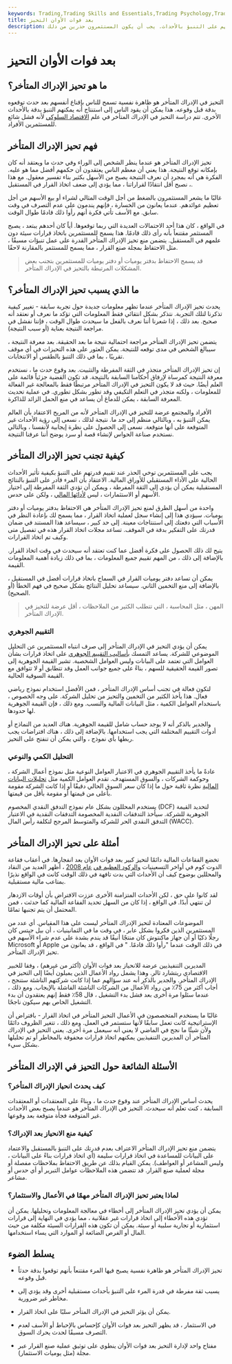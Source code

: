 ```yaml
---
keywords: Trading,Trading Skills and Essentials,Trading Psychology,Trading Skills
title: بعد فوات الأوان التحيز
description: تحيز الإدراك المتأخر هو ظاهرة نفسية تجعل الناس يبالغون في تقدير قدرتهم على التنبؤ بالأحداث. يجب أن يكون المستثمرون حذرين من ذلك.
---
```


# بعد فوات الأوان التحيز
## ما هو تحيز الإدراك المتأخر؟

التحيز في الإدراك المتأخر هو ظاهرة نفسية تسمح للناس بإقناع أنفسهم بعد حدث توقعوه بدقة قبل وقوعه. هذا يمكن أن يقود الناس إلى استنتاج أنه يمكنهم التنبؤ بدقة بالأحداث الأخرى. تتم دراسة التحيز في الإدراك المتأخر في علم [الاقتصاد السلوكي](/behavioraleconomics) لأنه فشل شائع للمستثمرين الأفراد.

## فهم تحيز الإدراك المتأخر

تحيز الإدراك المتأخر هو عندما ينظر الشخص إلى الوراء وفي حدث ما ويعتقد أنه كان بإمكانه توقع النتيجة. هذا يعني أن معظم الناس يعتقدون أن حكمهم أفضل مما هو عليه. الفكرة هي أنه بمجرد أن نعرف النتيجة يصبح من الأسهل بكثير بناء تفسير معقول. مع هذا ، نصبح أقل انتقادًا لقراراتنا ، مما يؤدي إلى ضعف اتخاذ القرار في المستقبل.

غالبًا ما يشعر المستثمرون بالضغط من أجل الوقت المثالي لشراء أو بيع الأسهم من أجل تعظيم عوائدهم. عندما يعانون من الخسارة ، فإنهم يندمون على عدم التصرف في وقت سابق. مع الأسف تأتي فكرة أنهم رأوا ذلك قادمًا طوال الوقت.

في الواقع ، كان هذا أحد الاحتمالات العديدة التي ربما توقعوها. أياً كان أحدهم يبتعد ، يصبح المستثمر مقتنعاً بأنه رأى ذلك قادمًا. هذا يسمح للمستثمرين باتخاذ قرارات سيئة دون علمهم في المستقبل. يتضمن منع تحيز الإدراك المتأخر القدرة على عمل تنبؤات مسبقًا ، مثل الاحتفاظ بمجلة صنع القرار ، مما يسمح للمستثمر بالمقارنة لاحقًا.

> قد يسمح الاحتفاظ بدفتر يوميات أو دفتر يوميات للمستثمرين بتجنب بعض المشكلات المرتبطة بالتحيز في الإدراك المتأخر.

>

## ما الذي يسبب تحيز الإدراك المتأخر؟

يحدث تحيز الإدراك المتأخر عندما تظهر معلومات جديدة حول تجربة سابقة - تغيير كيفية تذكرنا لتلك التجربة. نتذكر بشكل انتقائي فقط المعلومات التي تؤكد ما نعرف أو نعتقد أنه صحيح. بعد ذلك ، إذا شعرنا أننا نعرف بالفعل ما سيحدث طوال الوقت ، فإننا نفشل في مراجعة النتيجة بعناية (أو سبب النتيجة).

يتضمن تحيز الإدراك المتأخر مراجعة احتمالية نتيجة ما بعد الحقيقة. بعد معرفة النتيجة ، سيبالغ الشخص في مدى توقعه للنتيجة. يمكن العثور على هذه التحيزات في أي موقف تقريبًا ، بما في ذلك التنبؤ بالطقس أو الانتخابات.

إن تحيز الإدراك المتأخر متجذر في الثقة المفرطة والتثبيت. بعد وقوع حدث ما ، نستخدم معرفة النتيجة كمرساة لإرفاق أحكامنا السابقة بالنتيجة. قد تكون القضية جزئياً قائمة على العلم أيضًا. حيث قد لا يكون التحيز في الإدراك المتأخر مرتبطًا فقط بالمعالجة غير الفعالة للمعلومات ، ولكنه متجذر في التعلم التكيفي وقد تطور بشكل تطوري. في عملية تحديث المعرفة السابقة ، يمكن للدماغ أن يساعد في منع الحمل الزائد للذاكرة.

الأفراد والمجتمع عرضة للتحيز في الإدراك المتأخر لأنه من المريح الاعتقاد بأن العالم يمكن التنبؤ به ، وبالتالي منظم إلى حد ما. نتيجة لذلك ، نسعى إلى رؤية الأحداث غير المتوقعة على أنها متوقعة. نسعى إلى الحصول على نظرة إيجابية لأنفسنا ، وبالتالي نستخدم صناعة الحواس لإنشاء قصة أو سرد يوضح أننا عرفنا النتيجة.

## كيفية تجنب تحيز الإدراك المتأخر

يجب على المستثمرين توخي الحذر عند تقييم قدرتهم على التنبؤ بكيفية تأثير الأحداث الحالية على الأداء المستقبلي للأوراق المالية. الاعتقاد بأن المرء قادر على التنبؤ بالنتائج المستقبلية يمكن أن يؤدي إلى الثقة المفرطة ، ويمكن أن تؤدي الثقة المفرطة إلى اختيار الأسهم أو الاستثمارات ، ليس [لأدائها المالي](/financialperformance) ، ولكن على حدس.

واحدة من أسهل الطرق لمنع تحيز الإدراك المتأخر هي الاحتفاظ بدفتر يوميات أو دفتر يوميات. سيؤدي هذا إلى إنشاء سجل لعملية اتخاذ القرار ، مما يسمح لك بإعادة النظر في الأسباب التي دفعتك إلى استنتاجات معينة. إلى حد كبير ، سيساعد هذا المستند في ضمان قدرتك على التفكير بدقة في الموقف. تساعد مجلات اتخاذ القرار هذه في تفصيل متى وكيف تم اتخاذ القرارات.

يتيح لك ذلك الحصول على فكرة أفضل عما كنت تعتقد أنه سيحدث في وقت اتخاذ القرار. بالإضافة إلى ذلك ، من المهم تقييم جميع المعلومات ، بما في ذلك زيادة أهمية المعلومات القيمة.

يمكن أن تساعد دفتر يوميات القرار في السماح باتخاذ قرارات أفضل في المستقبل ، بالإضافة إلى منع التخمين الثاني. سيساعد تحليل النتائج بشكل صحيح في فهم الخطأ (أو الصحيح).

> المهن ، مثل المحاسبة ، التي تتطلب الكثير من الملاحظات ، أقل عرضة للتحيز في الإدراك المتأخر.

>

### التقييم الجوهري

يمكن أن يؤدي التحيز في الإدراك المتأخر إلى صرف انتباه المستثمرين عن التحليل الموضوعي للشركة. يساعد التمسك [بأساليب التقييم الجوهري](/valuation) على اتخاذ قرارات بشأن العوامل التي تعتمد على البيانات وليس العوامل الشخصية. تشير القيمة الجوهرية إلى تصور القيمة الحقيقية للسهم ، بناءً على جميع جوانب العمل وقد تتطابق أو لا تتوافق مع القيمة السوقية الحالية.

لتكون فعالة في تجنب أساس الإدراك المتأخر ، فمن الأفضل استخدام نموذج رياضي فعال. هذا يأخذ الكثير من التخمين والتحيز من تحليل الشركة. على وجه الخصوص ، باستخدام العوامل الكمية ، مثل البيانات المالية والنسب. ومع ذلك ، فإن القيمة الجوهرية لها حدودها.

والجدير بالذكر أنه لا يوجد حساب شامل للقيمة الجوهرية. هناك العديد من النماذج أو أدوات التقييم المختلفة التي يجب استخدامها. بالإضافة إلى ذلك ، هناك افتراضات يجب ربطها بأي نموذج ، والتي يمكن أن تنفتح على التحيز.

### التحليل الكمي والنوعي

عادةً ما يأخذ التقييم الجوهري في الاعتبار العوامل النوعية مثل نموذج أعمال الشركة ، وحوكمة الشركات ، والسوق المستهدف. تقدم العوامل الكمية مثل [تحليلات البيانات المالية](/financial-statement-analysis) نظرة ثاقبة حول ما إذا كان سعر السوق الحالي دقيقًا أو إذا كانت الشركة مقومة بأعلى من قيمتها أو مقومة بأقل من قيمتها.

يستخدم المحللون بشكل عام نموذج التدفق النقدي المخصوم (DCF) لتحديد القيمة الجوهرية للشركة. سيأخذ التدفقات النقدية المخصومة التدفقات النقدية في الاعتبار التدفق النقدي الحر للشركة والمتوسط المرجح لتكلفة رأس المال (WACC).

## أمثلة على تحيز الإدراك المتأخر

تخضع الفقاعات المالية دائمًا لتحيز كبير بعد فوات الأوان بعد انفجارها. في أعقاب فقاعة الدوت كوم في أواخر التسعينيات [والركود العظيم في](/great-recession) [عام 2008](/great-recession) ، أظهر العديد من النقاد والمحللين بوضوح كيف أن الأحداث التي بدت تافهة في ذلك الوقت كانت في الواقع نذيرًا بمتاعب مالية مستقبلية.

لقد كانوا على حق ، لكن الأحداث المتزامنة الأخرى عززت الافتراض بأن أوقات الازدهار لن تنتهي أبدًا. في الواقع ، إذا كان من السهل تحديد الفقاعة المالية كما حدثت ، فمن المحتمل أن يتم تجنبها تمامًا.

الموضوعات المعتادة لتحيز الإدراك المتأخر ليست على هذا المقياس. أي عدد من المستثمرين الذين فكروا بشكل عابر ، في وقت ما في الثمانينيات ، أن بيل جيتس كان رجلًا ذكيًا أو أن جهاز ماكنتوش كان منتجًا أنيقًا قد يندم بشدة على عدم شراء الأسهم في Microsoft أو Apple في ذلك الوقت عندما "رأوا ذلك قادمًا. " في الواقع ، قد يعانون من تحيز الإدراك المتأخر.

المديرين التنفيذيين عرضة للانحياز بعد فوات الأوان (أكثر من غيرهم) ، وفقا للخبير الاقتصادي ريتشارد ثالر. وهذا يشمل رواد الأعمال الذين يميلون أيضًا إلى التحيز في الإدراك المتأخر. والجدير بالذكر أنه عند سؤالهم عما إذا كانت شركتهم الناشئة ستنجح ، أجاب أكثر من 75٪ من رواد الأعمال من الشركات الناشئة الفاشلة بالإيجاب. ومع ذلك ، عندما سئلوا مرة أخرى بعد فشل بدء التشغيل ، قال 58٪ فقط إنهم يعتقدون أن بدء التشغيل الخاص بهم سيكون ناجحًا.

غالبًا ما يستخدم المتخصصون في الأعمال التحيز المتأخر في اتخاذ القرار - بافتراض أن الإستراتيجية كانت تعمل سابقًا لأنها ستستمر في العمل. ومع ذلك ، تتغير الظروف دائمًا ولأن شيئًا ما نجح في الماضي لا يعني أنه سيعمل مرة أخرى. يعني التحيز في الإدراك المتأخر أن المديرين التنفيذيين يمكنهم اتخاذ قرارات محفوفة بالمخاطر أو تم تحليلها بشكل سيء.

## الأسئلة الشائعة حول التحيز في الإدراك المتأخر

### كيف يحدث انحياز الإدراك المتأخر؟

يحدث أساس الإدراك المتأخر عند وقوع حدث ما ، وبناءً على المعتقدات أو المعتقدات السابقة ، كنت تعلم أنه سيحدث. التحيز في الإدراك المتأخر هو عندما يصبح بعض الأحداث غير المتوقعة فجأة متوقعة بعد وقوعها.

### كيفية منع الانحياز بعد الإدراك؟

يتضمن منع تحيز الإدراك المتأخر الاعتراف بعدم قدرتك على التنبؤ بالمستقبل والاعتماد على البيانات للمساعدة في اتخاذ قرارات سليمة (أي اتخاذ قرارات بناءً على البيانات ، وليس المشاعر أو العواطف). يمكن القيام بذلك عن طريق الاحتفاظ بملاحظات مفصلة أو مجلة لعملية صنع القرار. قد تتضمن هذه الملاحظات عوامل التبرير أو أي حدس أو مشاعر.

### لماذا يعتبر تحيز الإدراك المتأخر مهمًا في الأعمال والاستثمار؟

يمكن أن يؤدي تحيز الإدراك المتأخر إلى أخطاء في معالجة المعلومات وتحليلها. يمكن أن تؤدي هذه الأخطاء إلى اتخاذ قرارات غير عقلانية ، مما يؤدي في النهاية إلى قرارات استثمارية أو تجارية سلبية أو سيئة. يمكن أن تكون هذه القرارات السيئة مكلفة من حيث المال أو الفرص الضائعة أو الموارد التي يساء استخدامها.

## يسلط الضوء

- تحيز الإدراك المتأخر هو ظاهرة نفسية يصبح فيها المرء مقتنعاً بأنهم توقعوا بدقة حدثاً قبل وقوعه.

- يسبب ثقة مفرطة في قدرة المرء على التنبؤ بأحداث مستقبلية أخرى وقد يؤدي إلى مخاطر غير ضرورية.

- يمكن أن يؤثر التحيز في الإدراك المتأخر سلبًا على اتخاذ القرار.

- في الاستثمار ، قد يظهر التحيز بعد فوات الأوان كإحساس بالإحباط أو الأسف لعدم التصرف مسبقًا لحدث يحرك السوق.

- مفتاح واحد لإدارة التحيز بعد فوات الأوان ينطوي على توثيق عملية صنع القرار عبر مجلة (مثل يوميات الاستثمار).

